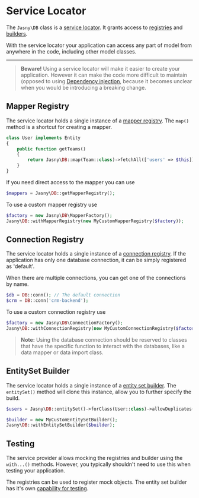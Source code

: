 Service Locator
===

The `Jasny\DB` class is a [service locator][service locator pattern]. It grants access to [registries][registry pattern]
and [builders][builder pattern].

With the service locator your application can access any part of model from anywhere in the code, including other model
classes.

---

> **Beware!** Using a service locator will make it easier to create your application. However it can make the code more
> difficult to maintain (opposed to using [Dependency injection](#dependency-injection), because it becomes unclear when
> you would be introducing a breaking change.

## Mapper Registry

The service locator holds a single instance of a [mapper registry](mapper.md#registry). The `map()` method is a
shortcut for creating a mapper.

```php
class User implements Entity
{
    public function getTeams()
    {
        return Jasny\DB::map(Team::class)->fetchAll(['users' => $this]);
    }
}
```

If you need direct access to the mapper you can use

```php
$mappers = Jasny\DB::getMapperRegistry();
```

To use a custom mapper registry use

```php
$factory = new Jasny\DB\MapperFactory();
Jasny\DB::withMapperRegistry(new MyCustomMapperRegistry($factory));
```

## Connection Registry

The service locator holds a single instance of a [connection registry](connection.md#registry). If the application has
only one database connection, it can be simply registered as 'default'.

When there are multiple connections, you can get one of the connections by name.

```php
$db = DB::conn(); // The default connection
$crm = DB::conn('crm-backend');
```

To use a custom connection registry use

```php
$factory = new Jasny\DB\ConnectionFactory();
Jasny\DB::withConnectionRegistry(new MyCustomConnectionRegistry($factory));
```

> **Note:** Using the database connection should be reserved to classes that have the specific function to interact with
>the databases, like a data mapper or data import class.


## EntitySet Builder

The service locator holds a single instance of a [entity set builder](entity-set.md#builder). The `entitySet()` method
will clone this instance, allow you to further specify the build.

```php
$users = Jasny\DB::entitySet()->forClass(User::class)->allowDuplicates()->create($records);
```


```php
$builder = new MyCustomEntitySetBuilder();
Jasny\DB::withEntitySetBuilder($builder);
```

## Testing

The service provider allows mocking the registries and builder using the `with...()` methods. However, you typically
shouldn't need to use this when testing your application.

The registries can be used to register mock objects. The entity set
builder has it's own [capability for testing](entity-set.md#testing).


[service locator pattern]: https://en.wikipedia.org/wiki/Service_locator_pattern
[registry pattern]: http://martinfowler.com/eaaCatalog/registry.html
[builder pattern]: https://en.wikipedia.org/wiki/Builder_pattern

